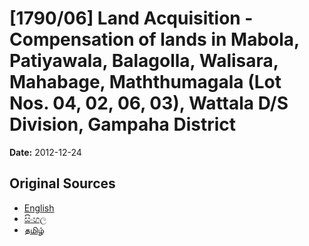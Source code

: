 # [1790/06] Land Acquisition - Compensation of lands in Mabola, Patiyawala, Balagolla, Walisara, Mahabage, Maththumagala (Lot Nos. 04, 02, 06, 03), Wattala D/S Division, Gampaha District

**Date:** 2012-12-24

## Original Sources

- [English](https://documents.gov.lk/view/extra-gazettes/2012/12/1790-06_E.pdf)
- [සිංහල](https://documents.gov.lk/view/extra-gazettes/2012/12/1790-06_S.pdf)
- [தமிழ்](https://documents.gov.lk/view/extra-gazettes/2012/12/1790-06_T.pdf)
